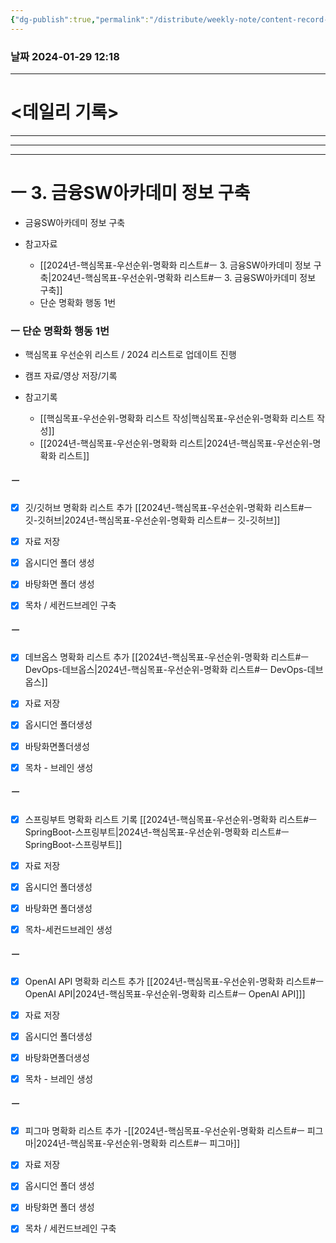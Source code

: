 ```yaml
---
{"dg-publish":true,"permalink":"/distribute/weekly-note/content-record-folder/2024-01-28-w5/","tags":["데일리-주간-기록"],"noteIcon":""}
---
```


### 날짜 2024-01-29 12:18

-------------------------------

# <데일리 기록> 


------------
---------
----

# ㅡ 3. 금융SW아카데미 정보 구축
- 금융SW아카데미 정보 구축
	
- 참고자료
	- [[2024년-핵심목표-우선순위-명확화 리스트#ㅡ 3. 금융SW아카데미 정보 구축\|2024년-핵심목표-우선순위-명확화 리스트#ㅡ 3. 금융SW아카데미 정보 구축]]
	- 단순 명확화 행동 1번
	
###  ㅡ 단순 명확화 행동 1번
- 핵심목표 우선순위 리스트 / 2024 리스트로 업데이트 진행
- 캠프 자료/영상 저장/기록
	
- 참고기록
	- [[핵심목표-우선순위-명확화 리스트 작성\|핵심목표-우선순위-명확화 리스트 작성]]
	- [[2024년-핵심목표-우선순위-명확화 리스트\|2024년-핵심목표-우선순위-명확화 리스트]]



##### ㅡ
- [x] 깃/깃허브 명확화 리스트 추가
	[[2024년-핵심목표-우선순위-명확화 리스트#ㅡ 깃-깃허브\|2024년-핵심목표-우선순위-명확화 리스트#ㅡ 깃-깃허브]]
	
- [x] 자료 저장
- [x] 옵시디언 폴더 생성
- [x] 바탕화면 폴더 생성
- [x] 목차 / 세컨드브레인 구축

##### ㅡ
- [x] 데브옵스 명확화 리스트 추가
	[[2024년-핵심목표-우선순위-명확화 리스트#ㅡ DevOps-데브옵스\|2024년-핵심목표-우선순위-명확화 리스트#ㅡ DevOps-데브옵스]]
	
- [x] 자료 저장
- [x] 옵시디언 폴더생성
- [x] 바탕화면폴더생성
- [x] 목차 - 브레인 생성


##### ㅡ
- [x] 스프링부트 명확화 리스트 기록
	[[2024년-핵심목표-우선순위-명확화 리스트#ㅡ SpringBoot-스프링부트\|2024년-핵심목표-우선순위-명확화 리스트#ㅡ SpringBoot-스프링부트]]
	
- [x] 자료 저장
- [x] 옵시디언 폴더생성
- [x] 바탕화면 폴더생성
- [x] 목차-세컨드브레인 생성


##### ㅡ
- [x]  OpenAI API 명확화 리스트 추가
	[[2024년-핵심목표-우선순위-명확화 리스트#ㅡ OpenAI API\|2024년-핵심목표-우선순위-명확화 리스트#ㅡ OpenAI API]]]
	
- [x] 자료 저장
- [x] 옵시디언 폴더생성
- [x] 바탕화면폴더생성
- [x] 목차 - 브레인 생성

##### ㅡ
- [x] 피그마 명확화 리스트 추가
	-[[2024년-핵심목표-우선순위-명확화 리스트#ㅡ 피그마\|2024년-핵심목표-우선순위-명확화 리스트#ㅡ 피그마]]
	
- [x] 자료 저장
- [x] 옵시디언 폴더 생성
- [x] 바탕화면 폴더 생성
- [x] 목차 / 세컨드브레인 구축